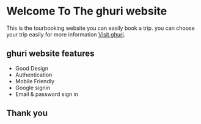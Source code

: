 # Welcome To The ghuri website

This is the tourbooking website you can easily book a trip. you can choose your trip easily for more information
[Visit ghuri](https://ghuri-web.netlify.app/home).

## ghuri website features

- Good Design
- Authentication
- Mobile Friendly
- Google signin
- Email & password sign in

## Thank you
